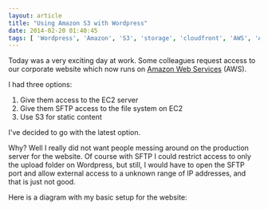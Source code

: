 ```yaml
---
layout: article
title: "Using Amazon S3 with Wordpress"
date: 2014-02-20 01:40:45
tags: [ 'Wordpress', 'Amazon', 'S3', 'storage', 'cloudfront', 'AWS', 'Amazon Web Services' ]
---
```

Today was a very exciting day at work. Some colleagues request access to our corporate website which now runs on [Amazon Web Services](https://aws.amazon.com) (AWS).

I had three options:

1. Give them access to the EC2 server
2. Give them SFTP access to the file system on EC2
3. Use S3 for static content

I've decided to go with the latest option. 

Why? Well I really did not want people messing around on the production server for the website. Of course with SFTP I could restrict access to only the upload folder on Wordpress, but still, I would have to open the SFTP port and allow external access to a unknown range of IP addresses, and that is just not good.

Here is a diagram with my basic setup for the website:

